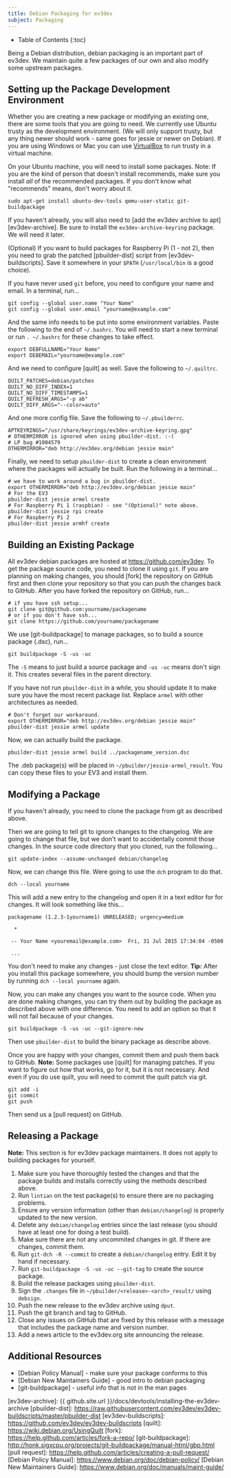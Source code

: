 ```yaml
---
title: Debian Packaging for ev3dev
subject: Packaging
---
```


* Table of Contents
{:toc}

Being a Debian distribution, debian packaging is an important part of ev3dev.
We maintain quite a few packages of our own and also modify some upstream
packages.

## Setting up the Package Development Environment

Whether you are creating a new package or modifying an existing one, there are
some tools that you are going to need. We currently use Ubuntu trusty as the
development environment. (We will only support trusty, but any thing newer should
work - same goes for jessie or newer on Debian). If you are using Windows or Mac
you can use [VirtualBox] to run trusty in a virtual machine.

On your Ubuntu machine, you will need to install some packages.
Note: If you are the kind of person that doesn't install recommends, make sure
you install *all* of the recommended packages. If you don't know what
"recommends" means, don't worry about it.

    sudo apt-get install ubuntu-dev-tools qemu-user-static git-buildpackage

If you haven't already, you will also need to [add the ev3dev archive to apt][ev3dev-archive].
Be sure to install the `ev3dev-archive-keyring` package. We will need it later.

(Optional) If you want to build packages for Raspberry Pi (1 - not 2), then you
need to grab the patched [pbuilder-dist] script from [ev3dev-buildscripts].
Save it somewhere in your `$PATH` (`/usr/local/bin` is a good choice).

If you have never used `git` before, you need to configure your name and email.
In a terminal, run...

    git config --global user.name "Your Name"
    git config --global user.email "yourname@example.com"

And the same info needs to be put into some environment variables. Paste the
following to the end of `~/.bashrc`. You will need to start a new terminal
or run `. ~/.bashrc` for these changes to take effect.

    export DEBFULLNAME="Your Name"
    export DEBEMAIL="yourname@example.com"

And we need to configure [quilt] as well. Save the following to `~/.quiltrc`.

    QUILT_PATCHES=debian/patches
    QUILT_NO_DIFF_INDEX=1
    QUILT_NO_DIFF_TIMESTAMPS=1
    QUILT_REFRESH_ARGS="-p ab"
    QUILT_DIFF_ARGS="--color=auto"

And one more config file. Save the following to `~/.pbuilderrc`.

    APTKEYRINGS="/usr/share/keyrings/ev3dev-archive-keyring.gpg"
    # OTHERMIRROR is ignored when using pbuilder-dist. :-(
    # LP bug #1004579
    OTHERMIRROR="deb http://ev3dev.org/debian jessie main"

Finally, we need to setup `pbuilder-dist` to create a clean environment where
the packages will actually be built. Run the following in a terminal...

    # we have to work around a bug in pbuilder-dist.
    export OTHERMIRROR="deb http://ev3dev.org/debian jessie main"
    # For the EV3
    pbuilder-dist jessie armel create
    # For Raspberry Pi 1 (raspbian) - see "(Optional)" note above.
    pbuilder-dist jessie rpi create
    # For Raspberry Pi 2
    pbuilder-dist jessie armhf create

## Building an Existing Package

All ev3dev debian packages are hosted at <https://github.com/ev3dev>. To get the
package source code, you need to clone it using `git`. If you are planning
on making changes, you should [fork] the repository on GitHub first and then
clone your repository so that you can push the changes back to GitHub. After you
have forked the repository on GitHub, run...

    # if you have ssh setup...
    git clone git@github.com:yourname/packagename
    # or if you don't have ssh...
    git clone https://github.com/yourname/packagename

We use [git-buildpackage] to manage packages, so to build a source package (.dsc),
run...

    git buildpackage -S -us -uc

The `-S` means to just build a source package and `-us -uc` means don't sign it.
This creates several files in the parent directory.

If you have not run `pbuilder-dist` in a while, you should update it to make sure
you have the most recent package list. Replace `armel` with other architectures
as needed.

    # Don't forget our workaround.
    export OTHERMIRROR="deb http://ev3dev.org/debian jessie main"
    pbuilder-dist jessie armel update

Now, we can actually build the package.

    pbuilder-dist jessie armel build ../packagename_version.dsc

The .deb package(s) will be placed in `~/pbuilder/jessie-armel_result`. You can
copy these files to your EV3 and install them.

## Modifying a Package

If you haven't already, you need to clone the package from git as described above.

Then we are going to tell git to ignore changes to the changelog. We are going
to change that file, but we don't want to accidentally commit those changes.
In the source code directory that you cloned, run the following...

    git update-index --assume-unchanged debian/changelog

Now, we can change this file. Were going to use the `dch` program to do that.

    dch --local yourname

This will add a new entry to the changelog and open it in a text editor for
for changes. It will look something like this...

    packagename (1.2.3-1yourname1) UNRELEASED; urgency=medium

      *

     -- Your Name <youremail@example.com>  Fri, 31 Jul 2015 17:34:04 -0500

     ...

You don't need to make any changes - just close the text editor. **Tip:** After
you install this package somewhere, you should bump the version number by running
`dch --local yourname` again.

Now, you can make any changes you want to the source code. When you are done
making changes, you can try them out by building the package as described above
with one difference. You need to add an option so that it will not fail because
of your changes.

    git buildpackage -S -us -uc --git-ignore-new

Then use `pbuilder-dist` to build the binary package as describe above.

Once you are happy with your changes, commit them and push them back to GitHub.
**Note:** Some packages use [quilt] for managing patches. If you want to figure
out how that works, go for it, but it is not necessary. And even if you do use
quilt, you will need to commit the quilt patch via git.

    git add -i
    git commit
    git push

Then send us a [pull request] on GitHub.

## Releasing a Package

**Note:** This section is for ev3dev package maintainers. It does not apply to
building packages for yourself.

1.  Make sure you have thoroughly tested the changes and that the package builds
    and installs correctly using the methods described above.
2.  Run `lintian` on the test package(s) to ensure there are no packaging problems.
3.  Ensure any version information (other than `debian/changelog`) is properly
    updated to the new version.
4.  Delete any `debian/changelog` entries since the last release (you should
    have at least one for doing a test build).
5.  Make sure there are not any uncommited changes in git. If there are changes,
    commit them.
6.  Run `git-dch -R --commit` to create a `debian/changelog` entry. Edit it by
    hand if necessary.
7.  Run `git-buildpackage -S -us -uc --git-tag` to create the source package.
8.  Build the release packages using `pbuilder-dist`.
9.  Sign the `.changes` file in `~/pbuilder/<release>-<arch>_result/` using `debsign`.
10. Push the new release to the ev3dev archive using `dput`.
11. Push the git branch and tag to GitHub.
12. Close any issues on GitHub that are fixed by this release with a message
    that includes the package name and version number.
13. Add a news article to the ev3dev.org site announcing the release.

## Additional Resources

* [Debian Policy Manual] - make sure your package conforms to this
* [Debian New Maintainers Guide] - good intro to debian packaging
* [git-buildpackage] - useful info that is not in the man pages


[VirtualBox]: https://www.virtualbox.org
[ev3dev-archive]: {{ github.site.url }}/docs/devtools/installing-the-ev3dev-archive
[pbuilder-dist]: https://raw.githubusercontent.com/ev3dev/ev3dev-buildscripts/master/pbuilder-dist
[ev3dev-buildscripts]: https://github.com/ev3dev/ev3dev-buildscripts
[quilt]: https://wiki.debian.org/UsingQuilt
[fork]: https://help.github.com/articles/fork-a-repo/
[git-buildpackage]: http://honk.sigxcpu.org/projects/git-buildpackage/manual-html/gbp.html
[pull request]: https://help.github.com/articles/creating-a-pull-request/
[Debian Policy Manual]: https://www.debian.org/doc/debian-policy/
[Debian New Maintainers Guide]: https://www.debian.org/doc/manuals/maint-guide/
